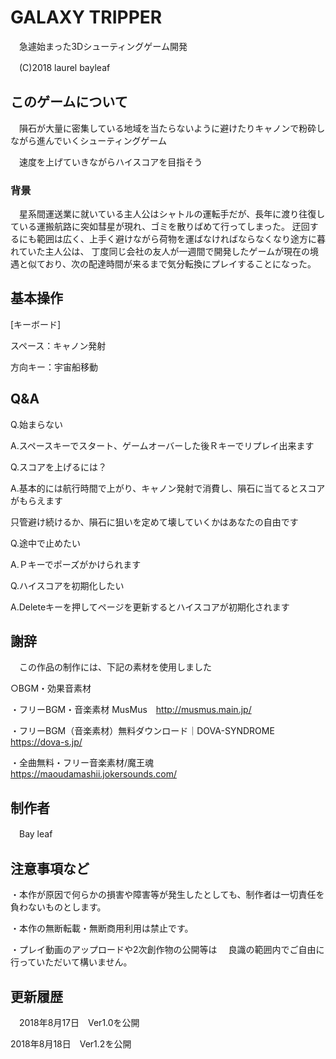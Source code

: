 # GALAXY TRIPPER 
　急遽始まった3Dシューティングゲーム開発

　(C)2018 laurel bayleaf

## このゲームについて
　隕石が大量に密集している地域を当たらないように避けたりキャノンで粉砕しながら進んでいくシューティングゲーム
  
　速度を上げていきながらハイスコアを目指そう
 　
  
### 背景
　星系間運送業に就いている主人公はシャトルの運転手だが、長年に渡り往復している運搬航路に突如彗星が現れ、ゴミを散りばめて行ってしまった。
 迂回するにも範囲は広く、上手く避けながら荷物を運ばなければならなくなり途方に暮れていた主人公は、
 丁度同じ会社の友人が一週間で開発したゲームが現在の境遇と似ており、次の配達時間が来るまで気分転換にプレイすることになった。


## 基本操作

[キーボード]

スペース：キャノン発射

方向キー：宇宙船移動


## Q&A

Q.始まらない

A.スペースキーでスタート、ゲームオーバーした後Ｒキーでリプレイ出来ます

Q.スコアを上げるには？

A.基本的には航行時間で上がり、キャノン発射で消費し、隕石に当てるとスコアがもらえます

只管避け続けるか、隕石に狙いを定めて壊していくかはあなたの自由です

Q.途中で止めたい

A.Ｐキーでポーズがかけられます

Q.ハイスコアを初期化したい

A.Deleteキーを押してページを更新するとハイスコアが初期化されます

## 謝辞
　この作品の制作には、下記の素材を使用しました  

○BGM・効果音素材

・フリーBGM・音楽素材 MusMus　http://musmus.main.jp/

・フリーBGM（音楽素材）無料ダウンロード｜DOVA-SYNDROME　https://dova-s.jp/

・全曲無料・フリー音楽素材/魔王魂　https://maoudamashii.jokersounds.com/

## 制作者

　Bay leaf

## 注意事項など

・本作が原因で何らかの損害や障害等が発生したとしても、制作者は一切責任を負わないものとします。

・本作の無断転載・無断商用利用は禁止です。

・プレイ動画のアップロードや2次創作物の公開等は
　良識の範囲内でご自由に行っていただいて構いません。

## 更新履歴

　2018年8月17日　Ver1.0を公開

  2018年8月18日　Ver1.2を公開